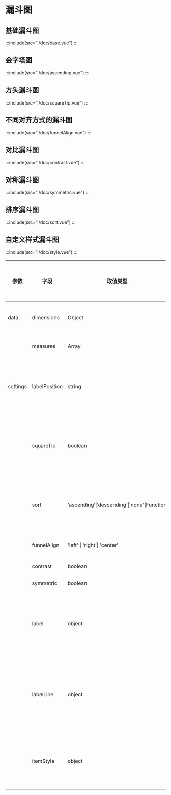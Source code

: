 # 漏斗图

## 基础漏斗图

:::include(src="./doc/base.vue")
:::

## 金字塔图

:::include(src="./doc/ascending.vue")
:::

## 方头漏斗图

:::include(src="./doc/squareTip.vue")
:::

## 不同对齐方式的漏斗图

:::include(src="./doc/funnelAlign.vue")
:::

## 对比漏斗图

:::include(src="./doc/contrast.vue")
:::

## 对称漏斗图

:::include(src="./doc/symmetric.vue")
:::


## 排序漏斗图

:::include(src="./doc/sort.vue")
:::

## 自定义样式漏斗图

:::include(src="./doc/style.vue")
:::

| 参数     | 字段          | 取值类型                                    | 含义                                                         | 是否必需值 | 默认值       |
| -------- | ------------- | ------------------------------------------- | ------------------------------------------------------------ | ---------- | ------------ |
| data     | dimensions    | Object                                      | 数据维度标签信息                                             | 是         | -            |
| | measures | Array         | 各组数据值                                  | 是                                                           | -          |              |
| settings | labelPosition | string                                      | 标签在漏斗图的位置，参见[文档](https://echarts.apache.org/zh/option.html#series-funnel.label.position) | 否         | right        |
|          | squareTip     | boolean                                     | 漏斗底部是否为矩形，默认为三角形                             | 否         | false        |
|          | sort          | ‘ascending’\|‘descending’\|'none'\|Function | 数据显示顺序，可参考[文档](https://echarts.apache.org/zh/option.html#series-funnel.sort) | 否         | 'descending' |
|          | funnelAlign   | 'left' \| 'right'\| 'center'                | 图形对齐方式                                                 | 否         | center       |
|          | contrast      | boolean                                     | 对比图例                                                     | 否         | false        |
|          | symmetric     | boolean                                     | 对称图例                                                     | 否         | false        |
|          | label         | object                                      | 设置文本标签样式，内容参考[文档](https://echarts.apache.org/zh/option.html#series-funnel.label) | 否         | {}           |
|          | labelLine     | object                                      | 设置标签的视觉引导线样式，内容参考[文档](https://echarts.apache.org/zh/option.html#series-funnel.labelLine) | 否         | {}           |
|          | itemStyle     | object                                      | 设置图形样式，内容参考[文档](https://echarts.apache.org/zh/option.html#series-funnel.itemStyle) | 否         | {}           |
